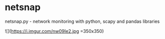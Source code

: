 # netsnap
netsnap.py - network monitoring with python, scapy and pandas libraries




![](https://i.imgur.com/nw09Ie2.jpg =350x350)

